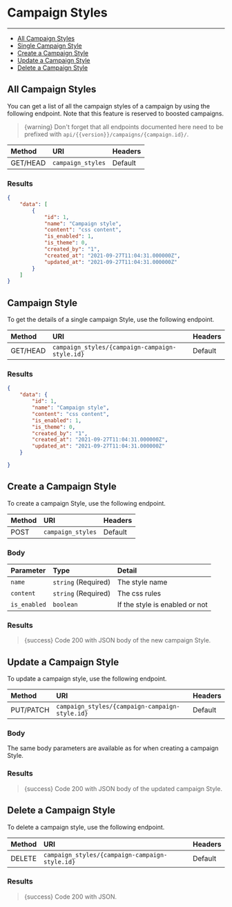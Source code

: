 # Campaign Styles

---

- [All Campaign Styles](#all-campaign-styles)
- [Single Campaign Style](#campaign-style)
- [Create a Campaign Style](#create-campaign-style)
- [Update a Campaign Style](#update-campaign-style)
- [Delete a Campaign Style](#delete-campaign-style)

<a name="all-campaign-styles"></a>
## All Campaign Styles

You can get a list of all the campaign styles of a campaign by using the following endpoint. Note that this feature is reserved to boosted campaigns.

> {warning} Don't forget that all endpoints documented here need to be prefixed with `api/{{version}}/campaigns/{campaign.id}/`.


| Method | URI | Headers |
| :- |   :-   |  :-  |
| GET/HEAD | `campaign_styles` | Default |

### Results
```json
{
    "data": [
        {
            "id": 1,
            "name": "Campaign style",
            "content": "css content",
            "is_enabled": 1,
            "is_theme": 0,
            "created_by": "1",
            "created_at": "2021-09-27T11:04:31.000000Z",
            "updated_at": "2021-09-27T11:04:31.000000Z"
        }
    ]
}
```


<a name="campaign-style"></a>
## Campaign Style

To get the details of a single campaign Style, use the following endpoint.

| Method | URI | Headers |
| :- |   :-   |  :-  |
| GET/HEAD | `campaign_styles/{campaign-campaign-style.id}` | Default |

### Results
```json
{
    "data": {
        "id": 1,
        "name": "Campaign style",
        "content": "css content",
        "is_enabled": 1,
        "is_theme": 0,
        "created_by": "1",
        "created_at": "2021-09-27T11:04:31.000000Z",
        "updated_at": "2021-09-27T11:04:31.000000Z"
    }

}
```


<a name="create-campaign Style"></a>
## Create a Campaign Style

To create a campaign Style, use the following endpoint.

| Method | URI | Headers |
| :- |   :-   |  :-  |
| POST | `campaign_styles` | Default |

### Body

| Parameter | Type | Detail |
| :- |   :-   |  :-  |
| `name` | `string` (Required) | The style name |
| `content` | `string` (Required) | The css rules |
| `is_enabled` | `boolean` | If the style is enabled or not  |

### Results

> {success} Code 200 with JSON body of the new campaign Style.


<a name="update-campaign-style"></a>
## Update a Campaign Style

To update a campaign style, use the following endpoint.

| Method | URI | Headers |
| :- |   :-   |  :-  |
| PUT/PATCH | `campaign_styles/{campaign-campaign-style.id}` | Default |

### Body

The same body parameters are available as for when creating a campaign Style.

### Results

> {success} Code 200 with JSON body of the updated campaign Style.


<a name="delete-campaign Style"></a>
## Delete a Campaign Style

To delete a campaign style, use the following endpoint.

| Method | URI | Headers |
| :- |   :-   |  :-  |
| DELETE | `campaign_styles/{campaign-campaign-style.id}` | Default |

### Results

> {success} Code 200 with JSON.
